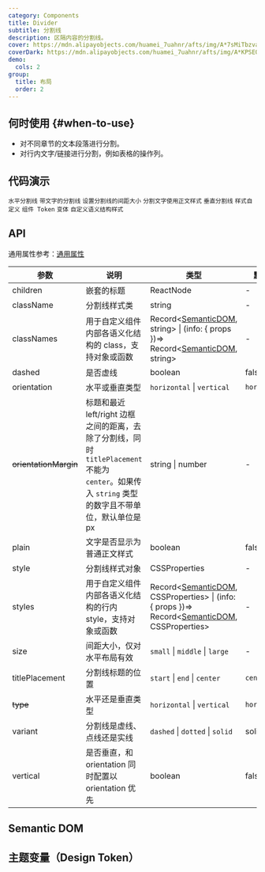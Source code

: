 ```yaml
---
category: Components
title: Divider
subtitle: 分割线
description: 区隔内容的分割线。
cover: https://mdn.alipayobjects.com/huamei_7uahnr/afts/img/A*7sMiTbzvaDoAAAAAAAAAAAAADrJ8AQ/original
coverDark: https://mdn.alipayobjects.com/huamei_7uahnr/afts/img/A*KPSEQ74PLg4AAAAAAAAAAAAADrJ8AQ/original
demo:
  cols: 2
group:
  title: 布局
  order: 2
---
```


## 何时使用 {#when-to-use}

- 对不同章节的文本段落进行分割。
- 对行内文字/链接进行分割，例如表格的操作列。

## 代码演示

<!-- prettier-ignore -->
<code src="./demo/horizontal.tsx">水平分割线</code>
<code src="./demo/with-text.tsx">带文字的分割线</code>
<code src="./demo/size.tsx" version="5.25.0">设置分割线的间距大小</code>
<code src="./demo/plain.tsx">分割文字使用正文样式</code>
<code src="./demo/vertical.tsx">垂直分割线</code>
<code src="./demo/customize-style.tsx" debug>样式自定义</code>
<code src="./demo/component-token.tsx" debug>组件 Token</code>
<code src="./demo/variant.tsx">变体</code>
<code src="./demo/style-class.tsx" version="6.0.0">自定义语义结构样式</code>

## API

通用属性参考：[通用属性](/docs/react/common-props)

| 参数 | 说明 | 类型 | 默认值 | 版本 |
| --- | --- | --- | --- | --- |
| children | 嵌套的标题 | ReactNode | - |  |
| className | 分割线样式类 | string | - |  |
| classNames | 用于自定义组件内部各语义化结构的 class，支持对象或函数 | Record<[SemanticDOM](#semantic-dom), string> \| (info: { props })=> Record<[SemanticDOM](#semantic-dom), string> | - |  |
| dashed | 是否虚线 | boolean | false |  |
| orientation | 水平或垂直类型 | `horizontal` \| `vertical` | `horizontal` | - |
| ~~orientationMargin~~ | 标题和最近 left/right 边框之间的距离，去除了分割线，同时 `titlePlacement` 不能为 `center`。如果传入 `string` 类型的数字且不带单位，默认单位是 px | string \| number | - |  |
| plain | 文字是否显示为普通正文样式 | boolean | false | 4.2.0 |
| style | 分割线样式对象 | CSSProperties | - |  |
| styles | 用于自定义组件内部各语义化结构的行内 style，支持对象或函数 | Record<[SemanticDOM](#semantic-dom), CSSProperties> \| (info: { props })=> Record<[SemanticDOM](#semantic-dom), CSSProperties> | - | 5.4.0 |
| size | 间距大小，仅对水平布局有效 | `small` \| `middle` \| `large` | - | 5.25.0 |
| titlePlacement | 分割线标题的位置 | `start` \| `end` \| `center` | `center` | - |
| ~~type~~ | 水平还是垂直类型 | `horizontal` \| `vertical` | `horizontal` | - |
| variant | 分割线是虚线、点线还是实线 | `dashed` \| `dotted` \| `solid` | solid | 5.20.0 |
| vertical | 是否垂直，和 orientation 同时配置以 orientation 优先 | boolean | false | - |

## Semantic DOM

<code src="./demo/_semantic.tsx" simplify="true"></code>

## 主题变量（Design Token）

<ComponentTokenTable component="Divider"></ComponentTokenTable>
